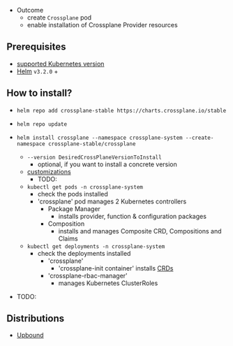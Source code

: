 * Outcome
  * create `Crossplane` pod
  * enable installation of Crossplane Provider resources

## Prerequisites
* [supported Kubernetes version](https://kubernetes.io/releases/patch-releases/#support-period)
* [Helm](https://helm.sh/docs/intro/install/) `v3.2.0` +

## How to install?
* `helm repo add crossplane-stable https://charts.crossplane.io/stable`
* `helm repo update`
* `helm install crossplane --namespace crossplane-system --create-namespace crossplane-stable/crossplane`
  * `--version DesiredCrossPlaneVersionToInstall`
    * optional, if you want to install a concrete version
  * [customizations](https://docs.crossplane.io/v1.16/software/install/#installation-options)
    * TODO:
  * `kubectl get pods -n crossplane-system`
    * check the pods installed
    * 'crossplane' pod manages 2 Kubernetes controllers
      * Package Manager
        * installs provider, function & configuration packages
      * Composition
        * installs and manages Composite CRD, Compositions and Claims
  * `kubectl get deployments -n crossplane-system`
    * check the deployments installed
      * 'crossplane'
        * 'crossplane-init container' installs [CRDs](https://github.com/crossplane/crossplane/tree/master/cluster/crds)
      * 'crossplane-rbac-manager'
        * manages Kubernetes ClusterRoles

* TODO:

## Distributions
* [Upbound](https://www.upbound.io/product/universal-crossplane)